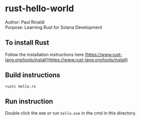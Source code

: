 # rust-hello-world

Author: Paul Rinaldi  
Purpose: Learning Rust for Solana Development

## To install Rust

Follow the installation instructions here [https://www.rust-lang.org/tools/install](https://www.rust-lang.org/tools/install)

## Build instructions

`rustc hello.rs`

## Run instruction

Double click the exe or run `hello.exe` in the cmd in this directory.
